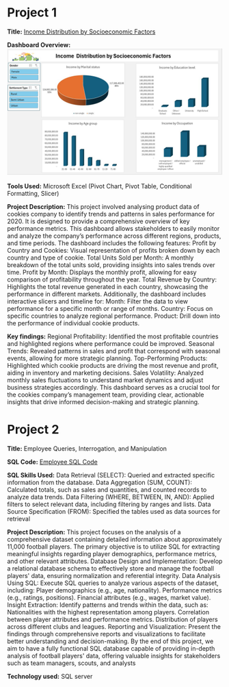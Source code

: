 # Project 1

**Title:** [Income Distribution by Socioeconomic Factors](https://github.com/Bolustic/boluwatife.github.io/blob/main/Socioeconomic%20Factors%20and%20Income%20Dataset.xlsx)

**Dashboard Overview:**
![SocialEcoe](SocialEcoe.JPG)

**Tools Used:** Microsoft Excel (Pivot Chart, Pivot Table, Conditional Formatting, Slicer)

**Project Description:** 
This project involved analysing product data of cookies company to identify trends and patterns in sales performance for 2020. It is designed to provide a comprehensive overview of key performance metrics. This dashboard allows stakeholders to easily monitor and analyze the company’s performance across different regions, products, and time periods. The dashboard includes the following features:
Profit by Country and Cookies: Visual representation of profits broken down by each country and type of cookie.
Total Units Sold per Month: A monthly breakdown of the total units sold, providing insights into sales trends over time.
Profit by Month: Displays the monthly profit, allowing for easy comparison of profitability throughout the year.
Total Revenue by Country: Highlights the total revenue generated in each country, showcasing the performance in different markets.
Additionally, the dashboard includes interactive slicers and timeline for:
Month: Filter the data to view performance for a specific month or range of months.
Country: Focus on specific countries to analyze regional performance.
Product: Drill down into the performance of individual cookie products.

**Key findings:** 
Regional Profitability: Identified the most profitable countries and highlighted regions where performance could be improved.
Seasonal Trends: Revealed patterns in sales and profit that correspond with seasonal events, allowing for more strategic planning.
Top-Performing Products: Highlighted which cookie products are driving the most revenue and profit, aiding in inventory and marketing decisions.
Sales Volatility: Analyzed monthly sales fluctuations to understand market dynamics and adjust business strategies accordingly.
This dashboard serves as a crucial tool for the cookies company’s management team, providing clear, actionable insights that drive informed decision-making and strategic planning.



# Project 2

**Title:** Employee Queries, Interrogation, and Manipulation

**SQL Code:** [Employee SQL Code](https://github.com/Bolustic/boluwatife.github.io/blob/main/Employee.SQL)

**SQL Skills Used:**
Data Retrieval (SELECT): Queried and extracted specific information from the database.
Data Aggregation (SUM, COUNT): Calculated totals, such as sales and quantities, and counted records to analyze data trends.
Data Filtering (WHERE, BETWEEN, IN, AND): Applied filters to select relevant data, including filtering by ranges and lists.
Data Source Specification (FROM): Specified the tables used as data sources for retrieval

**Project Description:**
This project focuses on the analysis of a comprehensive dataset containing detailed information about approximately 11,000 football players. The primary objective is to utilize SQL for extracting meaningful insights regarding player demographics, performance metrics, and other relevant attributes.
Database Design and Implementation: Develop a relational database schema to effectively store and manage the football players' data, ensuring normalization and referential integrity.
Data Analysis Using SQL: Execute SQL queries to analyze various aspects of the dataset, including: Player demographics (e.g., age, nationality). Performance metrics (e.g., ratings, positions). Financial attributes (e.g., wages, market value).
Insight Extraction: Identify patterns and trends within the data, such as: Nationalities with the highest representation among players. Correlation between player attributes and performance metrics. Distribution of players across different clubs and leagues.
Reporting and Visualization: Present the findings through comprehensive reports and visualizations to facilitate better understanding and decision-making. By the end of this project, we aim to have a fully functional SQL database capable of providing in-depth analysis of football players' data, offering valuable insights for stakeholders such as team managers, scouts, and analysts
 
**Technology used:** SQL server
